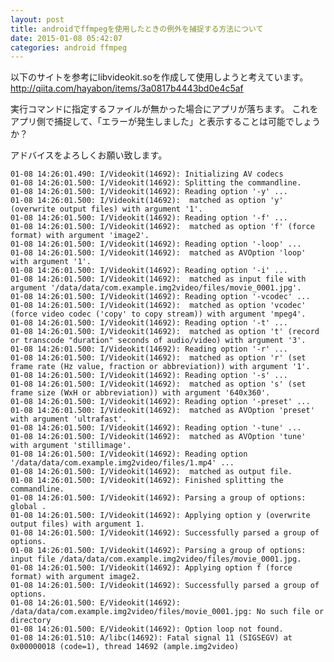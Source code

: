 ```yaml
---
layout: post
title: androidでffmpegを使用したときの例外を捕捉する方法について
date: 2015-01-08 05:42:07
categories: android ffmpeg
---
```

<p>以下のサイトを参考にlibvideokit.soを作成して使用しようと考えています。
<a href="http://qiita.com/hayabon/items/3a0817b4443bd0e4c5af" rel="nofollow">http://qiita.com/hayabon/items/3a0817b4443bd0e4c5af</a></p>

<p>実行コマンドに指定するファイルが無かった場合にアプリが落ちます。
これをアプリ側で捕捉して、「エラーが発生しました」と表示することは可能でしょうか？</p>

<p>アドバイスをよろしくお願い致します。</p>

<pre><code>01-08 14:26:01.490: I/Videokit(14692): Initializing AV codecs
01-08 14:26:01.500: I/Videokit(14692): Splitting the commandline.
01-08 14:26:01.500: I/Videokit(14692): Reading option '-y' ...
01-08 14:26:01.500: I/Videokit(14692):  matched as option 'y' (overwrite output files) with argument '1'.
01-08 14:26:01.500: I/Videokit(14692): Reading option '-f' ...
01-08 14:26:01.500: I/Videokit(14692):  matched as option 'f' (force format) with argument 'image2'.
01-08 14:26:01.500: I/Videokit(14692): Reading option '-loop' ...
01-08 14:26:01.500: I/Videokit(14692):  matched as AVOption 'loop' with argument '1'.
01-08 14:26:01.500: I/Videokit(14692): Reading option '-i' ...
01-08 14:26:01.500: I/Videokit(14692):  matched as input file with argument '/data/data/com.example.img2video/files/movie_0001.jpg'.
01-08 14:26:01.500: I/Videokit(14692): Reading option '-vcodec' ...
01-08 14:26:01.500: I/Videokit(14692):  matched as option 'vcodec' (force video codec ('copy' to copy stream)) with argument 'mpeg4'.
01-08 14:26:01.500: I/Videokit(14692): Reading option '-t' ...
01-08 14:26:01.500: I/Videokit(14692):  matched as option 't' (record or transcode "duration" seconds of audio/video) with argument '3'.
01-08 14:26:01.500: I/Videokit(14692): Reading option '-r' ...
01-08 14:26:01.500: I/Videokit(14692):  matched as option 'r' (set frame rate (Hz value, fraction or abbreviation)) with argument '1'.
01-08 14:26:01.500: I/Videokit(14692): Reading option '-s' ...
01-08 14:26:01.500: I/Videokit(14692):  matched as option 's' (set frame size (WxH or abbreviation)) with argument '640x360'.
01-08 14:26:01.500: I/Videokit(14692): Reading option '-preset' ...
01-08 14:26:01.500: I/Videokit(14692):  matched as AVOption 'preset' with argument 'ultrafast'.
01-08 14:26:01.500: I/Videokit(14692): Reading option '-tune' ...
01-08 14:26:01.500: I/Videokit(14692):  matched as AVOption 'tune' with argument 'stillimage'.
01-08 14:26:01.500: I/Videokit(14692): Reading option '/data/data/com.example.img2video/files/1.mp4' ...
01-08 14:26:01.500: I/Videokit(14692):  matched as output file.
01-08 14:26:01.500: I/Videokit(14692): Finished splitting the commandline.
01-08 14:26:01.500: I/Videokit(14692): Parsing a group of options: global .
01-08 14:26:01.500: I/Videokit(14692): Applying option y (overwrite output files) with argument 1.
01-08 14:26:01.500: I/Videokit(14692): Successfully parsed a group of options.
01-08 14:26:01.500: I/Videokit(14692): Parsing a group of options: input file /data/data/com.example.img2video/files/movie_0001.jpg.
01-08 14:26:01.500: I/Videokit(14692): Applying option f (force format) with argument image2.
01-08 14:26:01.500: I/Videokit(14692): Successfully parsed a group of options.
01-08 14:26:01.500: E/Videokit(14692): /data/data/com.example.img2video/files/movie_0001.jpg: No such file or directory
01-08 14:26:01.500: E/Videokit(14692): Option loop not found.
01-08 14:26:01.510: A/libc(14692): Fatal signal 11 (SIGSEGV) at 0x00000018 (code=1), thread 14692 (ample.img2video)
</code></pre>
